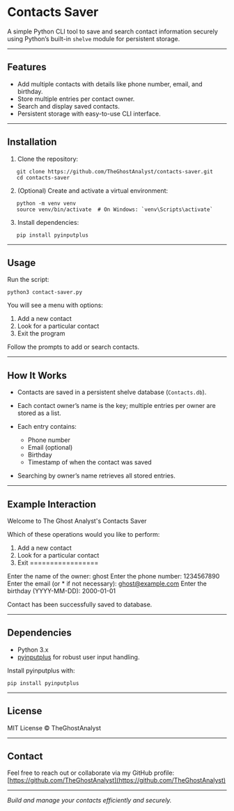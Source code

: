 # Contacts Saver

A simple Python CLI tool to save and search contact information securely using Python’s built-in `shelve` module for persistent storage.

---

## Features

- Add multiple contacts with details like phone number, email, and birthday.
- Store multiple entries per contact owner.
- Search and display saved contacts.
- Persistent storage with easy-to-use CLI interface.

---

## Installation

1. Clone the repository:
```
   git clone https://github.com/TheGhostAnalyst/contacts-saver.git
   cd contacts-saver
   ```

2. (Optional) Create and activate a virtual environment:
```
   python -m venv venv
   source venv/bin/activate  # On Windows: `venv\Scripts\activate`
   ```

3. Install dependencies:
```
   pip install pyinputplus
   ```

---

## Usage

Run the script:
```
python3 contact-saver.py
```

You will see a menu with options:

1. Add a new contact
2. Look for a particular contact
3. Exit the program

Follow the prompts to add or search contacts.

---

## How It Works

* Contacts are saved in a persistent shelve database (`Contacts.db`).
* Each contact owner’s name is the key; multiple entries per owner are stored as a list.
* Each entry contains:

  * Phone number
  * Email (optional)
  * Birthday
  * Timestamp of when the contact was saved
* Searching by owner’s name retrieves all stored entries.

---

## Example Interaction
Welcome to The Ghost Analyst's Contacts Saver

Which of these operations would you like to perform:
1. Add a new contact
2. Look for a particular contact
3. Exit
=================

Enter the name of the owner: ghost
Enter the phone number: 1234567890
Enter the email (or * if not necessary): ghost@example.com
Enter the birthday (YYYY-MM-DD): 2000-01-01

Contact has been successfully saved to database.


---

## Dependencies

* Python 3.x
* [pyinputplus](https://pypi.org/project/PyInputPlus/) for robust user input handling.

Install pyinputplus with:
```
pip install pyinputplus
```

---

## License

MIT License © TheGhostAnalyst

---

## Contact

Feel free to reach out or collaborate via my GitHub profile:
[https://github.com/TheGhostAnalyst](https://github.com/TheGhostAnalyst)

---

*Build and manage your contacts efficiently and securely.*
